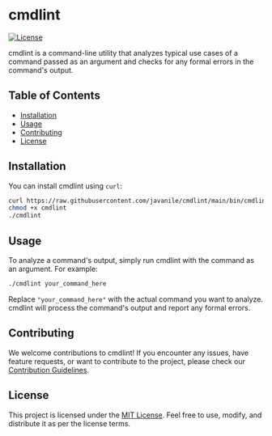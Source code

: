 # cmdlint

[![License](https://img.shields.io/badge/License-MIT-blue.svg)](https://opensource.org/licenses/MIT)

cmdlint is a command-line utility that analyzes typical use cases of a command passed as an argument and checks for any formal errors in the command's output.

## Table of Contents

- [Installation](#installation)
- [Usage](#usage)
- [Contributing](#contributing)
- [License](#license)

## Installation

You can install cmdlint using `curl`:

```bash
curl https://raw.githubusercontent.com/javanile/cmdlint/main/bin/cmdlint -o cmdlint
chmod +x cmdlint
./cmdlint
```

## Usage

To analyze a command's output, simply run cmdlint with the command as an argument. For example:

```bash
./cmdlint your_command_here
```

Replace `"your_command_here"` with the actual command you want to analyze. cmdlint will process the command's output and report any formal errors.

## Contributing

We welcome contributions to cmdlint! If you encounter any issues, have feature requests, or want to contribute to the project, please check our [Contribution Guidelines](CONTRIBUTING.md).

## License

This project is licensed under the [MIT License](LICENSE). Feel free to use, modify, and distribute it as per the license terms.
